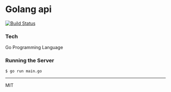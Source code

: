 # Golang api

[![Build Status](https://travis-ci.org/joemccann/dillinger.svg?branch=master)](https://travis-ci.org/joemccann/dillinger)
### Tech
Go Programming Language
### Running the Server

```sh
$ go run main.go
```
----
MIT
